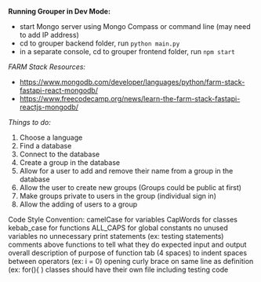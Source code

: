 **Running Grouper in Dev Mode:**
- start Mongo server using Mongo Compass or command line (may need to add IP address)
- cd to grouper backend folder, run `python main.py`
- in a separate console, cd to grouper frontend folder, run `npm start`

*FARM Stack Resources:*
- https://www.mongodb.com/developer/languages/python/farm-stack-fastapi-react-mongodb/
- https://www.freecodecamp.org/news/learn-the-farm-stack-fastapi-reactjs-mongodb/

*Things to do:*

1. Choose a language
2. Find a database
3. Connect to the database
4. Create a group in the database
5. Allow for a user to add and remove their name from a group in the database
6. Allow the user to create new groups (Groups could be public at first)
7. Make groups private to users in the group (individual sign in)
8. Allow the adding of users to a group




Code Style Convention:
camelCase for variables
CapWords for classes
kebab_case for functions
ALL_CAPS for global constants
no unused variables
no unnecessary print statements (ex: testing statements)
comments above functions to tell what they do
expected input and output
overall description of purpose of function
tab (4 spaces) to indent
spaces between operators (ex: i = 0)
opening curly brace on same line as definition (ex: for(){ )
classes should have their own file
  including testing code
